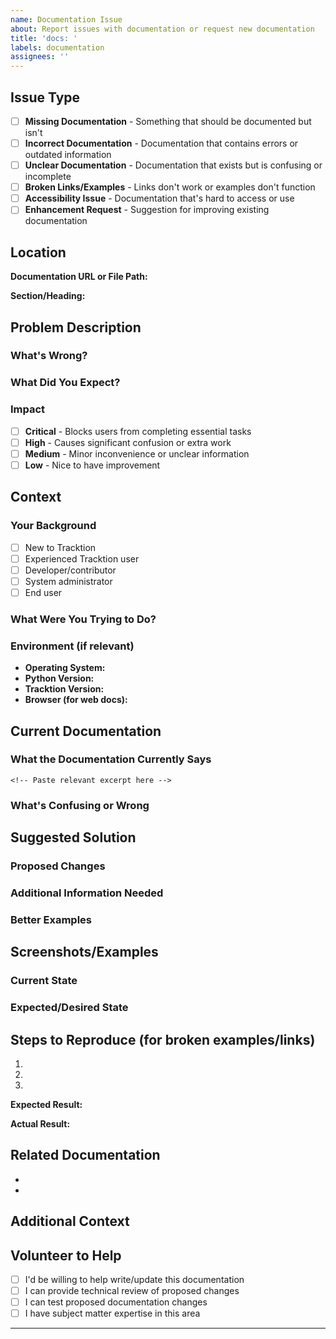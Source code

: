 ```yaml
---
name: Documentation Issue
about: Report issues with documentation or request new documentation
title: 'docs: '
labels: documentation
assignees: ''
---
```


## Issue Type
<!-- Check one that best describes this issue -->
- [ ] **Missing Documentation** - Something that should be documented but isn't
- [ ] **Incorrect Documentation** - Documentation that contains errors or outdated information
- [ ] **Unclear Documentation** - Documentation that exists but is confusing or incomplete
- [ ] **Broken Links/Examples** - Links don't work or examples don't function
- [ ] **Accessibility Issue** - Documentation that's hard to access or use
- [ ] **Enhancement Request** - Suggestion for improving existing documentation

## Location
<!-- Where is the issue? Provide specific links or file paths -->
**Documentation URL or File Path:**
<!-- e.g., https://docs.tracktion.io/setup/installation/ or docs/setup/installation.md -->

**Section/Heading:**
<!-- Specific section where the issue occurs -->

## Problem Description
<!-- Describe the issue in detail -->

### What's Wrong?
<!-- What specifically is incorrect, missing, or confusing? -->

### What Did You Expect?
<!-- What information were you looking for or what did you expect to find? -->

### Impact
<!-- How does this affect users? -->
- [ ] **Critical** - Blocks users from completing essential tasks
- [ ] **High** - Causes significant confusion or extra work
- [ ] **Medium** - Minor inconvenience or unclear information
- [ ] **Low** - Nice to have improvement

## Context
<!-- Help us understand the context -->

### Your Background
<!-- This helps us tailor the documentation appropriately -->
- [ ] New to Tracktion
- [ ] Experienced Tracktion user
- [ ] Developer/contributor
- [ ] System administrator
- [ ] End user

### What Were You Trying to Do?
<!-- What task were you trying to accomplish when you encountered this issue? -->

### Environment (if relevant)
<!-- Include if the issue is environment-specific -->
- **Operating System:**
- **Python Version:**
- **Tracktion Version:**
- **Browser (for web docs):**

## Current Documentation
<!-- If reporting incorrect/unclear documentation -->

### What the Documentation Currently Says
<!-- Quote or describe the problematic content -->
```
<!-- Paste relevant excerpt here -->
```

### What's Confusing or Wrong
<!-- Explain the specific issues -->

## Suggested Solution
<!-- If you have ideas for how to fix this -->

### Proposed Changes
<!-- What changes would address the issue? -->

### Additional Information Needed
<!-- What information should be added? -->

### Better Examples
<!-- If you have better examples or clearer explanations -->

## Screenshots/Examples
<!-- Include screenshots, error messages, or examples if helpful -->

### Current State
<!-- What you're seeing now -->

### Expected/Desired State
<!-- What you think it should look like -->

## Steps to Reproduce (for broken examples/links)
<!-- If reporting broken functionality -->

1.
2.
3.

**Expected Result:**
<!-- What should happen -->

**Actual Result:**
<!-- What actually happens -->

## Related Documentation
<!-- Link to any related documentation that might be relevant -->
-
-

## Additional Context
<!-- Any other context, screenshots, or information that might be helpful -->

## Volunteer to Help
<!-- We appreciate community contributions! -->
- [ ] I'd be willing to help write/update this documentation
- [ ] I can provide technical review of proposed changes
- [ ] I can test proposed documentation changes
- [ ] I have subject matter expertise in this area

---

<!--
Thank you for helping improve Tracktion's documentation!

For urgent issues:
- Critical bugs in setup instructions: mention @dev-team
- Broken links preventing deployment: mention @docs-team

For questions:
- General documentation questions: #documentation Slack channel
- Style and contribution process: see docs/contributing/documentation.md
-->
